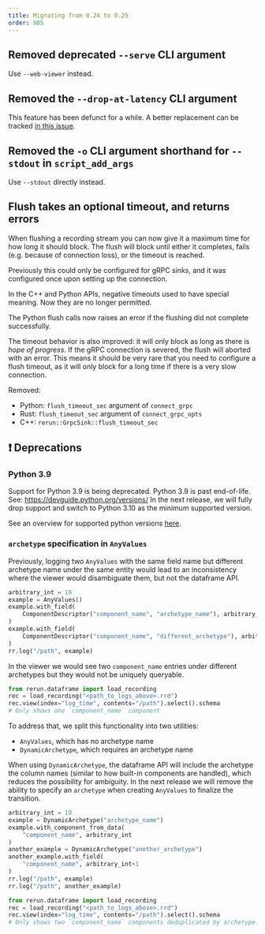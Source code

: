 ```yaml
---
title: Migrating from 0.24 to 0.25
order: 985
---
```


<!--   ^^^ this number must be _decremented_ when you copy/paste this file -->

## Removed deprecated `--serve` CLI argument

Use `--web-viewer` instead.

## Removed the `--drop-at-latency` CLI argument

This feature has been defunct for a while. A better replacement can be tracked [in this issue](https://github.com/rerun-io/rerun/issues/11024).

## Removed the `-o` CLI argument shorthand for `--stdout` in `script_add_args`

Use `--stdout` directly instead.

## Flush takes an optional timeout, and returns errors

When flushing a recording stream you can now give it a maximum time for how long it should block.
The flush will block until either it completes, fails (e.g. because of connection loss), or the timeout is reached.

Previously this could only be configured for gRPC sinks, and it was configured once upon setting up the connection.

In the C++ and Python APIs, negative timeouts used to have special meaning. Now they are no longer permitted.

The Python flush calls now raises an error if the flushing did not complete successfully.

The timeout behavior is also improved: it will only block as long as there is _hope of progress_. If the gRPC connection is severed, the flush will aborted with an error. This means it should be very rare that you need to configure a flush timeout, as it will only block for a long time if there is a very slow connection.

Removed:
 * Python: `flush_timeout_sec` argument of `connect_grpc`
 * Rust: `flush_timeout_sec` argument of `connect_grpc_opts`
 * C++: `rerun::GrpcSink::flush_timeout_sec`


## ❗ Deprecations

### Python 3.9

Support for Python 3.9 is being deprecated. Python 3.9 is past end-of-life. See: https://devguide.python.org/versions/
In the next release, we will fully drop support and switch to Python 3.10 as the minimum supported version.

See an overview for supported python versions [here](https://ref.rerun.io/docs/python/main/common#supported-python-versions).

### `archetype` specification in `AnyValues`

Previously, logging two `AnyValues` with the same field name but different archetype name under the same entity would lead to an inconsistency where the viewer would disambiguate them, but not the dataframe API.

```python
arbitrary_int = 10
example = AnyValues()
example.with_field(
    ComponentDescriptor("component_name", "archetype_name"), arbitrary_int
)
example.with_field(
    ComponentDescriptor("component_name", "different_archetype"), arbitrary_int+1
)
rr.log("/path", example)
```

In the viewer we would see two `component_name` entries under different archetypes but they would not be uniquely queryable.

```python
from rerun.dataframe import load_recording
rec = load_recording("<path_to_logs_above>.rrd")
rec.view(index="log_time", contents="/path").select().schema
# Only shows one `component_name` component
```

To address that, we split this functionality into two utilities:

-   `AnyValues`, which has no archetype name
-   `DynamicArchetype`, which requires an archetype name

When using `DynamicArchetype`, the dataframe API will include the archetype the column names (similar to how built-in components are handled), which reduces the possibility for ambiguity.
In the next release we will remove the ability to specify an `archetype` when creating `AnyValues` to finalize the transition.

```python
arbitrary_int = 10
example = DynamicArchetype("archetype_name")
example.with_component_from_data(
    "component_name", arbitrary_int
)
another_example = DynamicArchetype("another_archetype")
another_example.with_field(
    "component_name", arbitrary_int+1
)
rr.log("/path", example)
rr.log("/path", another_example)
```

```python
from rerun.dataframe import load_recording
rec = load_recording("<path_to_logs_above>.rrd")
rec.view(index="log_time", contents="/path").select().schema
# Only shows two `component_name` components deduplicated by archetype!
```
